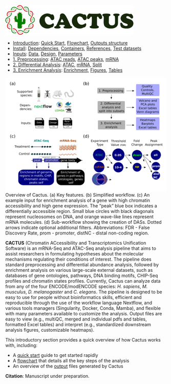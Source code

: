 
<img src="/docs/images/logo_cactus.png" width="400" />

* [Introduction](/README.md): [Quick Start](/docs/1_Intro/Quick_start.md), [Flowchart](/docs/1_Intro/Flowchart.md), [Outputs structure](/docs/1_Intro/Outputs_structure.md)
* [Install](/docs/2_Install/2_Install.md): [Dependencies](/docs/2_Install/Dependencies.md), [Containers](/docs/2_Install/Containers.md), [References](/docs/2_Install/References.md), [Test datasets](/docs/2_Install/Test_datasets.md)
* [Inputs](/docs/3_Inputs/3_Inputs.md): [Data](/docs/3_Inputs/Data.md), [Design](/docs/3_Inputs/Design.md), [Parameters](/docs/3_Inputs/Parameters.md)
* [1. Preprocessing](/docs/4_Prepro/4_Prepro.md): [ATAC reads](/docs/4_Prepro/ATAC_reads.md), [ATAC peaks](/docs/4_Prepro/ATAC_peaks.md), [mRNA](/docs/4_Prepro/mRNA.md)
* [2. Differential Analysis](/docs/5_DA/5_DA.md): [ATAC](/docs/5_DA/DA_ATAC.md), [mRNA](/docs/5_DA/DA_mRNA.md), [Split](/docs/5_DA/Split.md)
* [3. Enrichment Analysis](/docs/6_Enrich/6_Enrich.md): [Enrichment](/docs/6_Enrich/Enrichment.md), [Figures](/docs/6_Enrich/Figures.md), [Tables](/docs/6_Enrich/Tables.md)

[](END_OF_MENU)



![](/docs/images/figure_1.png "Introduction")
Overview of Cactus. 
(a) Key features. (b) Simplified workflow. (c) An example input for enrichment analysis of a gene with high chromatin accessibility and high gene expression. The “peak” blue box indicates a differentially accessible region. Small blue circles with black diagonals represent nucleosomes on DNA, and orange wave-like lines represent mRNA molecules. (d) Sub-workflow showing the creation of DASs. Dotted arrows indicate optional additional filters. Abbreviations: FDR - False Discovery Rate, prom - promoter, distNC - distal non-coding region.

**CACTUS** (Chromatin ACcessibility and Transcriptomics Unification Software) is an mRNA-Seq and ATAC-Seq analysis pipeline that aims to assist researchers in formulating hypotheses about the molecular mechanisms regulating their conditions of interest. The pipeline does standard preprocessing and differential abundance analysis, followed by enrichment analysis on various large-scale external datasets, such as databases of gene ontologies, pathways, DNA binding motifs, CHIP-Seq profiles and chromatin states profiles. Currently, Cactus can analyze data from any of the four ENCODE/modENCODE species: *H. sapiens*, *M. musculus*, *D. melanogaster* and *C. elegans*. The pipeline is designed to be easy to use for people without bioinformatics skills, efficient and reproducible through the use of the workflow language Nextflow, and various tools managers (Singularity, Docker, Conda, Mamba), and flexible with many parameters available to customize the analysis. Output files are easy to view (e.g., multiQC, merged and individual pdfs and tables, formatted Excel tables) and interpret (e.g., standardized downstream analysis figures, customizable heatmaps).

This introductory section provides a quick overview of how Cactus works with, including:
 - A [quick start](/docs/1_Intro/Quick_start.md) guide to get started rapidly
 - A [flowchart](/docs/1_Intro/Flowchart.md) that details all the key steps of the analysis
 - An overview of the [output](/docs/1_Intro/Outputs_structure.md) files generated by Cactus 

 **Citation**: Manuscript under preparation.
